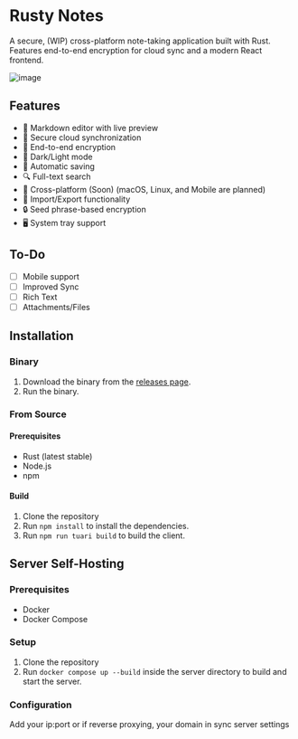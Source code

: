 # Rusty Notes

A secure, (WIP) cross-platform note-taking application built with Rust. Features end-to-end encryption for cloud sync and a modern React frontend.

![image](https://github.com/user-attachments/assets/ee3dc121-5413-44f6-b242-7b816b540fb2)


## Features

- 📝 Markdown editor with live preview
- 🔄 Secure cloud synchronization
- 🔐 End-to-end encryption
- 🌙 Dark/Light mode
- 💾 Automatic saving
- 🔍 Full-text search
- 📱 Cross-platform (Soon) (macOS, Linux, and Mobile are planned)
- 💾 Import/Export functionality
- 🔒 Seed phrase-based encryption
- 🖥️ System tray support

## To-Do
- [ ] Mobile support
- [ ] Improved Sync
- [ ] Rich Text
- [ ] Attachments/Files

## Installation

### Binary
1. Download the binary from the [releases page](https://github.com/0xgingi/rusty-notes/releases).
2. Run the binary.

### From Source

#### Prerequisites
- Rust (latest stable)
- Node.js
- npm

#### Build
1. Clone the repository
2. Run `npm install` to install the dependencies.
3. Run `npm run tuari build` to build the client.

## Server Self-Hosting

### Prerequisites
- Docker
- Docker Compose

### Setup
1. Clone the repository
2. Run `docker compose up --build` inside the server directory to build and start the server.

### Configuration
Add your ip:port or if reverse proxying, your domain in sync server settings



